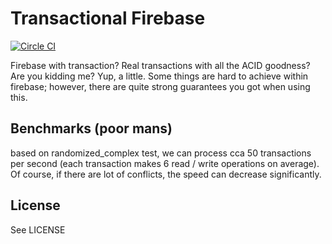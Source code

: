 # Transactional Firebase

[![Circle CI](https://circleci.com/gh/tomaskulich/firebase-transactions.svg?style=svg&circle-token=bd6366dee306c78c644fc6458085e673fe163723)](https://circleci.com/gh/tomaskulich/firebase-transactions)

Firebase with transaction? Real transactions with all the ACID goodness? Are you kidding me? Yup, a
little. Some things are hard to achieve within firebase; however, there are quite strong guarantees
you got when using this.

## Benchmarks (poor mans)

based on randomized_complex test, we can process cca 50 transactions per second (each transaction
makes 6 read / write operations on average). Of course, if there are lot of conflicts, the speed
can decrease significantly.

## License

See LICENSE
